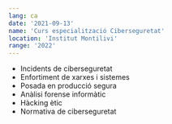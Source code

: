 ```yaml
---
lang: ca
date: '2021-09-13'
name: 'Curs especialització Ciberseguretat'
location: 'Institut Montilivi'
range: '2022'
---
```


- Incidents de ciberseguretat
- Enfortiment de xarxes i sistemes
- Posada en producció segura
- Anàlisi forense informàtic
- Hàcking ètic
- Normativa de ciberseguretat